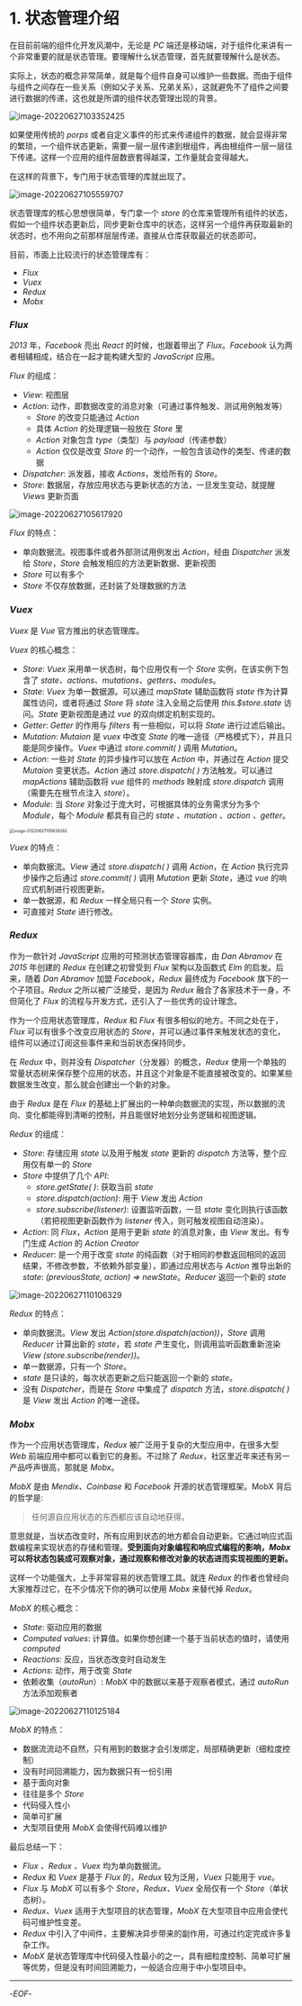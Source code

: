 # 1. 状态管理介绍

在目前前端的组件化开发风潮中，无论是 *PC* 端还是移动端，对于组件化来讲有一个非常重要的就是状态管理。要理解什么状态管理，首先就要理解什么是状态。

实际上，状态的概念非常简单，就是每个组件自身可以维护一些数据。而由于组件与组件之间存在一些关系（例如父子关系、兄弟关系），这就避免不了组件之间要进行数据的传递，这也就是所谓的组件状态管理出现的背景。

![image-20220627103352425](https://xiejie-typora.oss-cn-chengdu.aliyuncs.com/2022-06-27-023352.png)

如果使用传统的 *porps* 或者自定义事件的形式来传递组件的数据，就会显得非常的繁琐，一个组件状态更新，需要一层一层传递到根组件，再由根组件一层一层往下传递。这样一个应用的组件层数嵌套得越深，工作量就会变得越大。

在这样的背景下，专门用于状态管理的库就出现了。

![image-20220627105559707](https://xiejie-typora.oss-cn-chengdu.aliyuncs.com/2022-06-27-025600.png)

状态管理库的核心思想很简单，专门拿一个 *store* 的仓库来管理所有组件的状态，假如一个组件状态更新后，同步更新仓库中的状态，这样另一个组件再获取最新的状态时，也不用向之前那样层层传递，直接从仓库获取最近的状态即可。

目前，市面上比较流行的状态管理库有：

- *Flux*
- *Vuex*
- *Redux*
- *Mobx*

### *Flux*

*2013* 年，*Facebook* 亮出 *React* 的时候，也跟着带出了 *Flux*。*Facebook* 认为两者相辅相成，结合在一起才能构建大型的 *JavaScript* 应用。

*Flux* 的组成：

- *View*: 视图层
- *Action*: 动作，即数据改变的消息对象（可通过事件触发、测试用例触发等）
    - *Store* 的改变只能通过 *Action*
    - 具体 *Action* 的处理逻辑一般放在 *Store* 里
    - *Action* 对象包含 *type*（类型）与 *payload*（传递参数）
    - *Action* 仅仅是改变 *Store* 的一个动作，一般包含该动作的类型、传递的数据
- *Dispatcher*: 派发器，接收 *Actions*，发给所有的 *Store*。
- *Store*: 数据层，存放应用状态与更新状态的方法，一旦发生变动，就提醒 *Views* 更新页面

![image-20220627105617920](https://xiejie-typora.oss-cn-chengdu.aliyuncs.com/2022-06-27-025618.png)

*Flux* 的特点：

- 单向数据流。视图事件或者外部测试用例发出 *Action*，经由 *Dispatcher* 派发给 *Store*，*Store* 会触发相应的方法更新数据、更新视图
- *Store* 可以有多个
- *Store* 不仅存放数据，还封装了处理数据的方法

### *Vuex*

*Vuex* 是 *Vue* 官方推出的状态管理库。

*Vuex* 的核心概念：

- *Store*: *Vuex* 采用单一状态树，每个应用仅有一个 *Store* 实例，在该实例下包含了 *state、actions、mutations、getters、modules*。
- *State*: *Vuex* 为单一数据源。可以通过 *mapState* 辅助函数将 *state* 作为计算属性访问，或者将通过 *Store* 将 *state* 注入全局之后使用 *this.$store.state* 访问。*State* 更新视图是通过 *vue* 的双向绑定机制实现的。
- *Getter*: *Getter* 的作用与 *filters* 有一些相似，可以将 *State* 进行过滤后输出。
- *Mutation*: *Mutaion* 是 *vuex* 中改变 *State* 的唯一途径（严格模式下），并且只能是同步操作。*Vuex* 中通过 *store.commit( )* 调用 *Mutation*。
- *Action*: 一些对 *State* 的异步操作可以放在 *Action* 中，并通过在 *Action* 提交 *Mutaion* 变更状态。*Action* 通过 *store.dispatch( )* 方法触发。可以通过 *mapActions* 辅助函数将 *vue* 组件的 *methods* 映射成 *store.dispatch* 调用（需要先在根节点注入 *store*）。
- *Module*: 当 *Store* 对象过于庞大时，可根据具体的业务需求分为多个 *Module*，每个 *Module* 都具有自己的 *state 、mutation 、action 、getter*。

<img src="https://xiejie-typora.oss-cn-chengdu.aliyuncs.com/2022-06-27-025636.png" alt="image-20220627105636282" style="zoom:50%;" />

*Vuex* 的特点：

- 单向数据流。*View* 通过 *store.dispatch( )* 调用 *Action*，在 *Action* 执行完异步操作之后通过 *store.commit( )* 调用 *Mutation* 更新 *State*，通过 *vue* 的响应式机制进行视图更新。
- 单一数据源，和 *Redux* 一样全局只有一个 *Store* 实例。
- 可直接对 *State* 进行修改。

### *Redux*

作为一款针对 *JavaScript* 应用的可预测状态管理容器库，由 *Dan Abramov* 在 *2015* 年创建的 *Redux* 在创建之初曾受到 *Flux* 架构以及函数式 *Elm* 的启发。后来，随着 *Dan Abramov* 加盟 *Facebook*，*Redux* 最终成为 *Facebook* 旗下的一个子项目。*Redux* 之所以被广泛接受，是因为 *Redux* 融合了各家技术于一身，不但简化了 *Flux* 的流程与开发方式，还引入了一些优秀的设计理念。

作为一个应用状态管理库，*Redux* 和 *Flux* 有很多相似的地方。不同之处在于，*Flux* 可以有很多个改变应用状态的 *Store*，并可以通过事件来触发状态的变化，组件可以通过订阅这些事件来和当前状态保持同步。

在 *Redux* 中，则并没有 *Dispatcher*（分发器）的概念，*Redux* 使用一个单独的常量状态树来保存整个应用的状态，并且这个对象是不能直接被改变的。如果某些数据发生改变，那么就会创建出一个新的对象。

由于 *Redux* 是在 *Flux* 的基础上扩展出的一种单向数据流的实现，所以数据的流向、变化都能得到清晰的控制，并且能很好地划分业务逻辑和视图逻辑。

*Redux* 的组成：

- *Store*: 存储应用 *state* 以及用于触发 *state* 更新的 *dispatch* 方法等，整个应用仅有单一的 *Store*
- *Store* 中提供了几个 *API*:
    - *store.getState( )*: 获取当前 *state*
    - *store.dispatch(action)*: 用于 *View* 发出 *Action*
    - *store.subscribe(listener)*: 设置监听函数，一旦 *state* 变化则执行该函数（若把视图更新函数作为 *listener* 传入，则可触发视图自动渲染）。
- *Action*: 同 *Flux*，*Action* 是用于更新 *state* 的消息对象，由 *View* 发出。有专门生成 *Action* 的 *Action Creator*
- *Reducer*: 是一个用于改变 *state* 的纯函数（对于相同的参数返回相同的返回结果，不修改参数，不依赖外部变量），即通过应用状态与 *Action* 推导出新的 *state*: *(previousState, action) => newState*。*Reducer* 返回一个新的 *state*

![image-20220627110106329](https://xiejie-typora.oss-cn-chengdu.aliyuncs.com/2022-06-27-030106.png)

*Redux* 的特点：

- 单向数据流。*View* 发出 *Action(store.dispatch(action))*，*Store* 调用 *Reducer* 计算出新的 *state*，若 *state* 产生变化，则调用监听函数重新渲染 *View* *(store.subscribe(render))*。
- 单一数据源，只有一个 *Store*。
- *state* 是只读的，每次状态更新之后只能返回一个新的 *state*。
- 没有 *Dispatcher*，而是在 *Store* 中集成了 *dispatch* 方法，*store.dispatch( )* 是 *View* 发出 *Action* 的唯一途径。

### *Mobx*

作为一个应用状态管理库，*Redux* 被广泛用于复杂的大型应用中，在很多大型 *Web* 前端应用中都可以看到它的身影。不过除了 *Redux*，社区里近年来还有另一产品呼声很高，那就是 *Mobx*。

*MobX* 是由 *Mendix、Coinbase* 和 *Facebook* 开源的状态管理框架。MobX 背后的哲学是:

>任何源自应用状态的东西都应该自动地获得。

意思就是，当状态改变时，所有应用到状态的地方都会自动更新。它通过响应式函数编程来实现状态的存储和管理。**受到面向对象编程和响应式编程的影响，*Mobx* 可以将状态包装成可观察对象，通过观察和修改对象的状态进而实现视图的更新。**

这样一个功能强大，上手非常容易的状态管理工具。就连 *Redux* 的作者也曾经向大家推荐过它，在不少情况下你的确可以使用 *Mobx* 来替代掉 *Redux*。

*MobX* 的核心概念：

- *State*: 驱动应用的数据
- *Computed values*: 计算值。如果你想创建一个基于当前状态的值时，请使用 *computed*
- *Reactions*: 反应，当状态改变时自动发生
- *Actions*: 动作，用于改变 *State*
- 依赖收集（*autoRun*）: *MobX* 中的数据以来基于观察者模式，通过 *autoRun* 方法添加观察者

![image-20220627110125184](https://xiejie-typora.oss-cn-chengdu.aliyuncs.com/2022-06-27-030125.png)

*MobX* 的特点：

- 数据流流动不自然，只有用到的数据才会引发绑定，局部精确更新（细粒度控制）
- 没有时间回溯能力，因为数据只有一份引用
- 基于面向对象
- 往往是多个 *Store*
- 代码侵入性小
- 简单可扩展
- 大型项目使用 *MobX* 会使得代码难以维护

最后总结一下：

- *Flux 、Redux 、Vuex* 均为单向数据流。
- *Redux* 和 *Vuex* 是基于 *Flux* 的，*Redux* 较为泛用，*Vuex* 只能用于 *vue*。
- *Flux* 与 *MobX* 可以有多个 *Store*，*Redux、Vuex* 全局仅有一个 *Store*（单状态树）。
- *Redux、Vuex* 适用于大型项目的状态管理，*MobX* 在大型项目中应用会使代码可维护性变差。
- *Redux* 中引入了中间件，主要解决异步带来的副作用，可通过约定完成许多复杂工作。
- *MobX* 是状态管理库中代码侵入性最小的之一，具有细粒度控制、简单可扩展等优势，但是没有时间回溯能力，一般适合应用于中小型项目中。

---

-*EOF*-